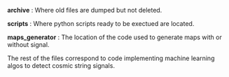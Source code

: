 **archive** : Where old files are dumped but not deleted.

**scripts** : Where python scripts ready to be exectued are located.

**maps_generator** : The location of the code used to generate maps with or without signal.

The rest of the files correspond to code implementing machine learning algos to detect cosmic string signals. 
